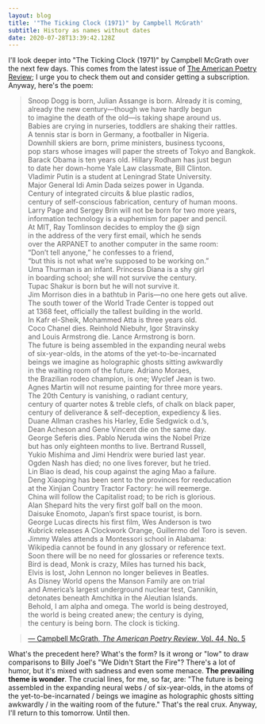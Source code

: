 ```yaml
---
layout: blog
title: '"The Ticking Clock (1971)" by Campbell McGrath'
subtitle: History as names without dates
date: 2020-07-28T13:39:42.128Z
---
```

I'll look deeper into "The Ticking Clock (1971)" by Campbell McGrath over the next few days. This comes from the latest issue of [The American Poetry Review](https://www.aprweb.org/); I urge you to check them out and consider getting a subscription. Anyway, here's the poem:

>Snoop Dogg is born, Julian Assange is born. Already it is coming,  
already the new century—though we have hardly begun  
to imagine the death of the old—is taking shape around us.  
Babies are crying in nurseries, toddlers are shaking their rattles.  
A tennis star is born in Germany, a footballer in Nigeria.  
Downhill skiers are born, prime ministers, business tycoons,  
pop stars whose images will paper the streets of Tokyo and Bangkok.  
Barack Obama is ten years old. Hillary Rodham has just begun  
to date her down-home Yale Law classmate, Bill Clinton.  
Vladimir Putin is a student at Leningrad State University.  
Major General Idi Amin Dada seizes power in Uganda.  
Century of integrated circuits & blue plastic radios,  
century of self-conscious fabrication, century of human moons.  
Larry Page and Sergey Brin will not be born for two more years,  
information technology is a euphemism for paper and pencil.  
At MIT, Ray Tomlinson decides to employ the @ sign  
in the address of the very first email, which he sends  
over the ARPANET to another computer in the same room:  
“Don’t tell anyone,” he confesses to a friend,  
“but this is not what we’re supposed to be working on.”  
Uma Thurman is an infant. Princess Diana is a shy girl  
in boarding school; she will not survive the century.  
Tupac Shakur is born but he will not survive it.  
Jim Morrison dies in a bathtub in Paris—no one here gets out alive.  
The south tower of the World Trade Center is topped out  
at 1368 feet, officially the tallest building in the world.  
In Kafr el-Sheik, Mohammed Atta is three years old.  
Coco Chanel dies. Reinhold Niebuhr, Igor Stravinsky  
and Louis Armstrong die. Lance Armstrong is born.  
The future is being assembled in the expanding neural webs  
of six-year-olds, in the atoms of the yet-to-be-incarnated  
beings we imagine as holographic ghosts sitting awkwardly  
in the waiting room of the future. Adriano Moraes,  
the Brazilian rodeo champion, is one; Wyclef Jean is two.  
Agnes Martin will not resume painting for three more years.  
The 20th Century is vanishing, o radiant century,  
century of quarter notes & treble clefs, of chalk on black paper,  
century of deliverance & self-deception, expediency & lies.  
Duane Allman crashes his Harley, Edie Sedgwick o.d.’s,  
Dean Acheson and Gene Vincent die on the same day.  
George Seferis dies. Pablo Neruda wins the Nobel Prize  
but has only eighteen months to live. Bertrand Russell,  
Yukio Mishima and Jimi Hendrix were buried last year.  
Ogden Nash has died; no one lives forever, but he tried.  
Lin Biao is dead, his coup against the aging Mao a failure.  
Deng Xiaoping has been sent to the provinces for reeducation  
at the Xinjian Country Tractor Factory: he will reemerge.  
China will follow the Capitalist road; to be rich is glorious.  
Alan Shepard hits the very first golf ball on the moon.  
Daisuke Enomoto, Japan’s first space tourist, is born.  
George Lucas directs his first film, Wes Anderson is two  
Kubrick releases A Clockwork Orange, Guillermo del Toro is seven.  
Jimmy Wales attends a Montessori school in Alabama:  
Wikipedia cannot be found in any glossary or reference text.  
Soon there will be no need for glossaries or reference texts.  
Bird is dead, Monk is crazy, Miles has turned his back,  
Elvis is lost, John Lennon no longer believes in Beatles.  
As Disney World opens the Manson Family are on trial  
and America’s largest underground nuclear test, Cannikin,  
detonates beneath Amchitka in the Aleutian Islands.  
Behold, I am alpha and omega. The world is being destroyed,  
the world is being created anew; the century is dying,  
the century is being born. The clock is ticking.  

> [— Campbell McGrath, *The American Poetry Review*, Vol. 44, No. 5](https://www.aprweb.org/poems/the-ticking-clock-1971)

What's the precedent here? What's the form? Is it wrong or "low" to draw comparisons to Billy Joel's "We Didn't Start the Fire"? There's a lot of humor, but it's mixed with sadness and even some menace. **The prevailing theme is wonder**. The crucial lines, for me, so far, are: "The future is being assembled in the expanding neural webs / of six-year-olds, in the atoms of the yet-to-be-incarnated / beings we imagine as holographic ghosts sitting awkwardly / in the waiting room of the future." That's the real crux. Anyway, I'll return to this tomorrow. Until then.
